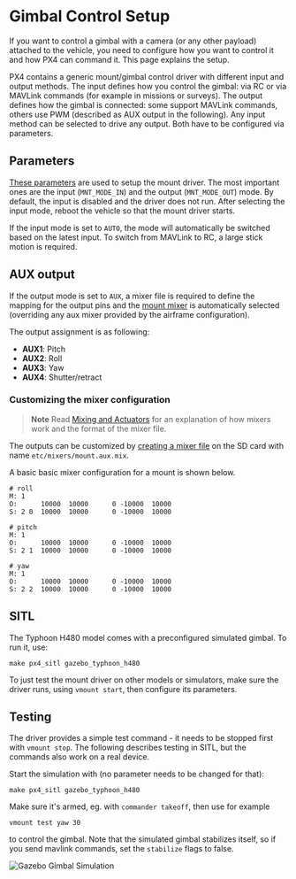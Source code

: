 # Gimbal Control Setup

If you want to control a gimbal with a camera (or any other payload) attached to the vehicle, you need to configure how you want to control it and how PX4 can command it. 
This page explains the setup.

PX4 contains a generic mount/gimbal control driver with different input and output methods. 
The input defines how you control the gimbal: via RC or via MAVLink commands (for example in missions or surveys). 
The output defines how the gimbal is connected: some support MAVLink commands, others use PWM 
(described as AUX output in the following). 
Any input method can be selected to drive any output. 
Both have to be configured via parameters.

## Parameters
[These parameters](../advanced/parameter_reference.md#mount) are used to setup the mount driver. 
The most important ones are the input (`MNT_MODE_IN`) and the output (`MNT_MODE_OUT`) mode. 
By default, the input is disabled and the driver does not run. 
After selecting the input mode, reboot the vehicle so that the mount driver starts.

If the input mode is set to `AUTO`, the mode will automatically be switched based on the latest input. 
To switch from MAVLink to RC, a large stick motion is required.

## AUX output

If the output mode is set to `AUX`, a mixer file is required to define the mapping for the output pins and the [mount mixer](https://github.com/PX4/Firmware/blob/master/ROMFS/px4fmu_common/mixers/mount.aux.mix) is automatically selected (overriding any aux mixer provided by the airframe configuration).

The output assignment is as following:
- **AUX1**: Pitch
- **AUX2**: Roll
- **AUX3**: Yaw
- **AUX4**: Shutter/retract

### Customizing the mixer configuration
> **Note** Read [Mixing and Actuators](../concept/mixing.md) for an explanation
> of how mixers work and the format of the mixer file.

The outputs can be customized by [creating a mixer
file](../concept/system_startup.md#starting-a-custom-mixer) on the SD card with
name `etc/mixers/mount.aux.mix`.

A basic basic mixer configuration for a mount is shown below.

```
# roll
M: 1
O:      10000  10000      0 -10000  10000
S: 2 0  10000  10000      0 -10000  10000

# pitch
M: 1
O:      10000  10000      0 -10000  10000
S: 2 1  10000  10000      0 -10000  10000

# yaw
M: 1
O:      10000  10000      0 -10000  10000
S: 2 2  10000  10000      0 -10000  10000
```


## SITL

The Typhoon H480 model comes with a preconfigured simulated gimbal. 
To run it, use:
```
make px4_sitl gazebo_typhoon_h480
```

To just test the mount driver on other models or simulators, make sure the driver runs, using `vmount start`, then configure its parameters.


## Testing
The driver provides a simple test command - it needs to be stopped first with `vmount stop`. 
The following describes testing in SITL, but the commands also work on a real device.

Start the simulation with (no parameter needs to be changed for that):
```
make px4_sitl gazebo_typhoon_h480
```
Make sure it's armed, eg. with `commander takeoff`, then use for example
```
vmount test yaw 30
```
to control the gimbal.
Note that the simulated gimbal stabilizes itself, so if you send mavlink commands, set the `stabilize` flags to false.

![Gazebo Gimbal Simulation](../../assets/gazebo/gimbal-simulation.png)

